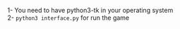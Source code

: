 1- You need to have python3-tk in your operating system <br/>
2- `python3 interface.py` for run the game

